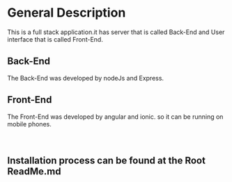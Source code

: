 # General Description
This is a full stack application.it has server that is called Back-End and User interface that is called Front-End.

## Back-End
The Back-End was developed by nodeJs and Express.

## Front-End
The Front-End was developed by angular and ionic. so it can be running on mobile phones.
<br>
<br>
<br>
## Installation process can be found at the Root ReadMe.md